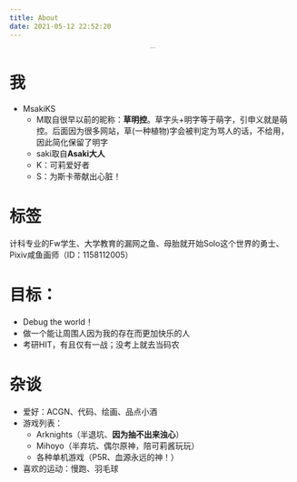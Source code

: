 ```yaml
---
title: About
date: 2021-05-12 22:52:20
---
```

<div align=center>
<a href="https://imgtu.com/i/gBgGM4"><img src="https://z3.ax1x.com/2021/05/13/gBgGM4.png" alt="gBgGM4.png" border="0" style="zoom:10%;" /></a>
</div>

# 我
- MsakiKS
  - M取自很早以前的昵称：**草明控**。草字头+明字等于萌字，引申义就是萌控。后面因为很多网站，草(一种植物)字会被判定为骂人的话，不给用，因此简化保留了明字
  - saki取自**Asaki大人**
  - K：可莉爱好者
  - S：为斯卡蒂献出心脏！
  
# 标签
计科专业的Fw学生、大学教育的漏网之鱼、母胎就开始Solo这个世界的勇士、Pixiv咸鱼画师（ID：1158112005）

# 目标：
- Debug the world！
- 做一个能让周围人因为我的存在而更加快乐的人
- 考研HIT，有且仅有一战；没考上就去当码农

# 杂谈
- 爱好：ACGN、代码、绘画、品点小酒
- 游戏列表：
  - Arknights（半退坑、**因为抽不出来浊心**）
  - Mihoyo（半弃坑、偶尔原神，陪可莉酱玩玩）
  - 各种单机游戏（P5R、血源永远的神！）
- 喜欢的运动：慢跑、羽毛球
